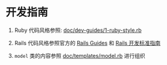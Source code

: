 开发指南
========

1. Ruby 代码风格参照: [doc/dev-guides/1-ruby-style.rb][]

2. Rails 代码风格参照官方的 [Rails Guides][] 和 [Rails 开发标准指南][]

3. `model` 类的内容参照 [doc/templates/model.rb][] 进行组织

[doc/dev-guides/1-ruby-style.rb]: https://github.com/xhh/chalk/blob/master/doc/dev-guides/1-ruby-style.rb
[doc/templates/model.rb]: https://github.com/xhh/chalk/blob/master/doc/templates/model.rb

[Rails Guides]: http://guides.rubyonrails.org/v3.2.13/
[rails-guides-4.0]: http://guides.rubyonrails.org/
[Rails 开发标准指南]: https://github.com/xiongbo/rails_standards/blob/rails-3-2/readme.zh_cn.md
